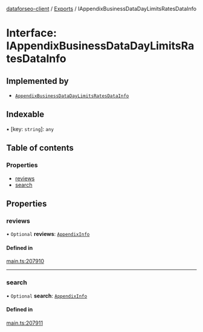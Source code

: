 [dataforseo-client](../README.md) / [Exports](../modules.md) / IAppendixBusinessDataDayLimitsRatesDataInfo

# Interface: IAppendixBusinessDataDayLimitsRatesDataInfo

## Implemented by

- [`AppendixBusinessDataDayLimitsRatesDataInfo`](../classes/AppendixBusinessDataDayLimitsRatesDataInfo.md)

## Indexable

▪ [key: `string`]: `any`

## Table of contents

### Properties

- [reviews](IAppendixBusinessDataDayLimitsRatesDataInfo.md#reviews)
- [search](IAppendixBusinessDataDayLimitsRatesDataInfo.md#search)

## Properties

### reviews

• `Optional` **reviews**: [`AppendixInfo`](../classes/AppendixInfo.md)

#### Defined in

[main.ts:207910](https://github.com/dataforseo/TypeScriptClient/blob/7ca1aa4/main.ts#L207910)

___

### search

• `Optional` **search**: [`AppendixInfo`](../classes/AppendixInfo.md)

#### Defined in

[main.ts:207911](https://github.com/dataforseo/TypeScriptClient/blob/7ca1aa4/main.ts#L207911)
